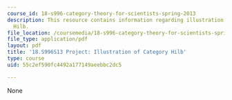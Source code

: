 ```yaml
---
course_id: 18-s996-category-theory-for-scientists-spring-2013
description: This resource contains information regarding illustration of category
  Hilb.
file_location: /coursemedia/18-s996-category-theory-for-scientists-spring-2013/55c2ef590fc4492a177149aeebbc2dc5_MIT18_S996S13_CategoryHilb.pdf
file_type: application/pdf
layout: pdf
title: '18.S996S13 Project: Illustration of Category Hilb'
type: course
uid: 55c2ef590fc4492a177149aeebbc2dc5

---
```

None